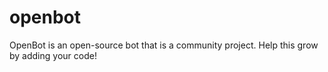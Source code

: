 # openbot
OpenBot is an open-source bot that is a community project. Help this grow by adding your code!
